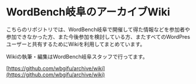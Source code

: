 # WordBench岐阜のアーカイブWiki
こちらのリポジトリでは、WordBench岐阜で開催して得た情報などを参加者や参加できなかった方、また今後参加を検討している方、またすべてのWordPresユーザーと共有するためにWikiを利用してまとめています。

Wikiの執筆・編集はWordBench岐阜スタッフで行ってます。

[https://github.com/wbgifu/archive/wiki](https://github.com/wbgifu/archive/wiki)
